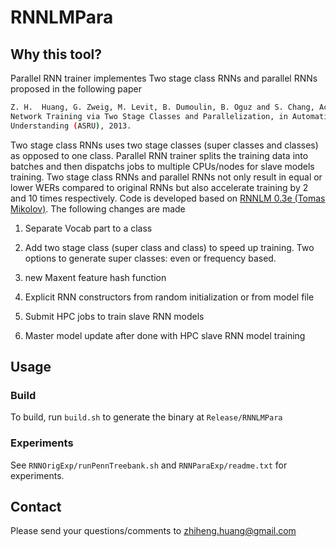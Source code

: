 # RNNLMPara
## Why this tool?

Parallel RNN trainer implementes Two stage class RNNs and parallel RNNs proposed in the following paper

```bash
Z. H.  Huang, G. Zweig, M. Levit, B. Dumoulin, B. Oguz and S. Chang, Accelerating Recurrent Neural 
Network Training via Two Stage Classes and Parallelization, in Automatic Speech Recognition and 
Understanding (ASRU), 2013.
```

Two stage class RNNs uses two stage classes (super classes and classes) as opposed to one class. Parallel RNN trainer splits the training data into batches and then dispatchs jobs to multiple CPUs/nodes for slave models training. Two stage class RNNs and parallel RNNs not only result in equal or lower WERs compared to original RNNs but also accelerate training by 2 and 10 times respectively. Code is developed based on [RNNLM 0.3e (Tomas Mikolov)](http://www.fit.vutbr.cz/~imikolov/rnnlm/). The following changes are made

  1) Separate Vocab part to a class

  2) Add two stage class (super class and class) to speed up training. Two options to generate 
  super classes: even or frequency based.

  3) new Maxent feature hash function

  4) Explicit RNN constructors from random initialization or from model file

  5) Submit HPC jobs to train slave RNN models

  6) Master model update after done with HPC slave RNN model training

## Usage

### Build
To build, run `build.sh` to generate the binary at `Release/RNNLMPara`

### Experiments
See `RNNOrigExp/runPennTreebank.sh` and `RNNParaExp/readme.txt` for experiments. 

## Contact
Please send your questions/comments to zhiheng.huang@gmail.com

